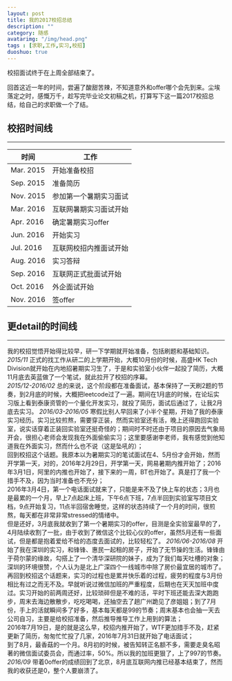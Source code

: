 ```yaml
---
layout: post
title: 我的2017校招总结
description: ""
category: 随感
avatarimg: "/img/head.png"
tags : [求职,工作,实习,校招]
duoshuo: true
---
```


校招面试终于在上周全部结束了。

回首这近一年的时间，尝遍了酸甜苦辣，不知道意外和offer哪个会先到来。尘埃落定之时，感慨万千，趁写完毕业论文初稿之机，打算写下这一篇2017校招总结，给自己的求职做一个了结。

## 校招时间线
----------
时间 | 工作
---- | ---
Mar. 2015 | 开始准备校招
Sep. 2015 | 准备简历
Nov. 2015 | 参加第一个暑期实习面试
Mar. 2016 | 互联网暑期实习面试开始
Apr. 2016 | 确定暑期实习offer
Jun. 2016 | 开始实习
Jul. 2016 | 互联网校招内推面试开始
Aug. 2016 | 实习答辩
Sep. 2016 | 互联网正式批面试开始
Oct. 2016 | 外企面试开始
Nov. 2016 | 签offer

## 更detail的时间线
----------
我的校招觉悟开始得比较早，研一下学期就开始准备，包括刷题和基础知识。  
*2015/11* 正式的找工作从研二的上学期开始，大概10月份的时候，高盛HK Tech Division就开始在内地招暑期实习生了，于是和实验室小伙伴一起投了简历，大概11月底去英蓝做了一个笔试，就此拉开了校招的序幕。  
*2015/12-2016/02* 总的来说，这个阶段都在准备面试，基本保持了一天刷2题的节奏，到2月底的时候，大概把leetcode过了一遍。期间在1月底的时候，在论坛实习版上看到泰康资管的一个量化开发实习，就投了简历，面试后通过了，让我2月底去实习。
*2016/03-2016/05* 寒假比别人早回来了小半个星期，开始了我的泰康实习经历。实习比较煎熬，需要穿正装，然而实验室还有活，晚上还得跑回实验室，说实话穿着正装回实验室还挺奇怪的；期间时不时还由于项目的原因去气象局开会，很担心老师会发现我在外面偷偷实习；这里要感谢李老师，我有感觉到他知道我在外面实习，然而什么也不说（这是坠吼的）；  
回到校招这个话题。我原本以为暑期实习的笔试面试在4、5月份才会开始，然而开学第一天，对的，2016年2月29日，开学第一天，网易暑期内推开始了；2016年3月1日，阿里的内推也开始了，接下来的一周，BT也开始了。真是打了我一个措手不及，因为当时准备也不充分；  
2016年3月4日，第一个电话面试就来了，只能是来不及了快上车的状态；3月也是最累的一个月，早上7点起床上班，下午6点下班，7点半回到实验室写项目文档，9点开始复习，11点半回宿舍睡觉，这样的状态持续了一个月的时间，很煎熬，每天都在非常非常stressed的情绪中。  
但是还好，3月底我就收到了第一个暑期实习的offer，目测是全实验室最早的了，4月陆续收割了一批，由于收到了微信这个比较心仪的offer，虽然5月还有一些面试，但是都是抱着爱给不给的态度去面试的，比较轻松了。
*2016/06-2016/08* 开始了我在深圳的实习，和锋锋、惠民一起租的房子，开始了无节操的生活。锋锋由于荷尔蒙的缘故，勾搭上了一个清华深研院的妹子，成为了我们每天吐槽的对象；深圳的环境很赞，个人认为是北上广深四个一线城市中除了房价最宜居的城市了。  
再回到校招这个话题来，实习的过程也是累并快乐着的过程，疲劳的程度与3月份相比有过之而无不及。早就听说过微信加班的严重程度，后期也在天天加班中度过。实习开始的前两周还好，比较琐碎但是不难的活，平时下班还能去深大跑跑步，周末去海边散散步，吃吃喝喝，还抽空去了趟广州跪见了彦姐姐；到了7月份，手上的活就瞬间多了好多，基本每天都是99的节奏；周末基本也会抽一天去公司自习，主要是给校招准备，然后推导推导工作上用到的算法；  
2016年7月19日，是的就是这么早，校招内推开始了，WTF更加措手不及，赶紧更新了简历，匆匆忙忙投了几家，2016年7月31日就开始了电话面试；  
到了8月，最香菇的一个月。8月初的时候，被告知转正名额不多，需要走臭名昭著的微信面试委员会，而通过率，50%。所以我的加班更狠了，上了997的节奏。
*2016/09* 带着0offer的成绩回到了北京，8月底互联网内推已经基本结束了，然而我的收获还是0，整个人要崩溃了。